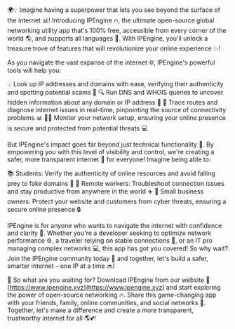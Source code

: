 🌍💡 Imagine having a superpower that lets you see beyond the surface of the internet 📊! Introducing IPEngine 🔥, the ultimate open-source global networking utility app that's 100% free, accessible from every corner of the world 🌎, and supports all languages 💬. With IPEngine, you'll unlock a treasure trove of features that will revolutionize your online experience 💥!

As you navigate the vast expanse of the internet 🌐, IPEngine's powerful tools will help you:

💡 Look up IP addresses and domains with ease, verifying their authenticity and spotting potential scams 💸
🔍 Run DNS and WHOIS queries to uncover hidden information about any domain or IP address 🔮
🚀 Trace routes and diagnose internet issues in real-time, pinpointing the source of connectivity problems 📊
🕵️‍♀️ Monitor your network setup, ensuring your online presence is secure and protected from potential threats 💻

But IPEngine's impact goes far beyond just technical functionality 🔧. By empowering you with this level of visibility and control, we're creating a safer, more transparent internet 🌟 for everyone! Imagine being able to:

📚 Students: Verify the authenticity of online resources and avoid falling prey to fake domains 🤖
💼 Remote workers: Troubleshoot connection issues and stay productive from anywhere in the world ✈️
🏢 Small business owners: Protect your website and customers from cyber threats, ensuring a secure online presence 🔒

IPEngine is for anyone who wants to navigate the internet with confidence and clarity 💪. Whether you're a developer seeking to optimize network performance ⚙️, a traveler relying on stable connections 📱, or an IT pro managing complex networks 💻, this app has got you covered! So why wait? Join the IPEngine community today 👥 and together, let's build a safer, smarter internet – one IP at a time 🔜!

🎉 So what are you waiting for? Download IPEngine from our website 📲 [https://www.ipengine.xyz](https://www.ipengine.xyz) and start exploring the power of open-source networking 🔥. Share this game-changing app with your friends, family, online communities, and social networks 💬. Together, let's make a difference and create a more transparent, trustworthy internet for all 🌎💕!